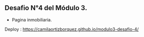 ## Desafio N°4 del Módulo 3.

- Pagina inmobiliaria.

Deploy : https://camilaortizborquez.github.io/modulo3-desafio-4/
